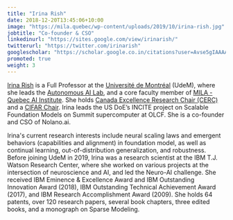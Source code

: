 ```yaml
---
title: "Irina Rish"
date: 2018-12-20T13:45:06+10:00
image: "https://mila.quebec/wp-content/uploads/2019/10/irina-rish.jpg"
jobtitle: "Co-founder & CSO"
linkedinurl: "https://sites.google.com/view/irinarish/"
twitterurl: "https://twitter.com/irinarish"
googlescholar: "https://scholar.google.co.in/citations?user=Avse5gIAAAAJ&hl=en"
promoted: true
weight: 3
---
```

[Irina Rish](https://sites.google.com/view/irinarish/) is a Full Professor at the [Université de Montréal](https://www.umontreal.ca/en/) (UdeM), where she leads the [Autonomous AI Lab](https://www.irina-lab.ai/), and a core faculty member of [MILA - Quebec AI Institute](https://mila.quebec/en/). She holds [Canada Excellence Research Chair (CERC)](https://www.cerc.gc.ca/chairholders-titulaires/index-eng.aspx) and a [CIFAR Chair](https://cifar.ca/).  Irina leads the US DoE’s INCITE project on Scalable Foundation Models on Summit supercomputer at OLCF. She is a co-founder and CSO of Nolano.ai.

Irina's current research interests include neural scaling laws and emergent behaviors (capabilities and alignment) in  foundation model, as well as continual learning, out-of-distribution generalization, and robustness. Before joining UdeM in 2019, Irina was a research scientist at the IBM T.J. Watson Research Center, where she worked on various projects at the intersection of neuroscience and AI, and led the Neuro-AI challenge. She received IBM Eminence & Excellence Award and IBM Outstanding Innovation Award (2018), IBM Outstanding Technical Achievement Award (2017), and IBM Research Accomplishment Award (2009). She holds 64 patents, over 120 research papers, several book chapters, three edited books, and a monograph on Sparse Modeling. 

